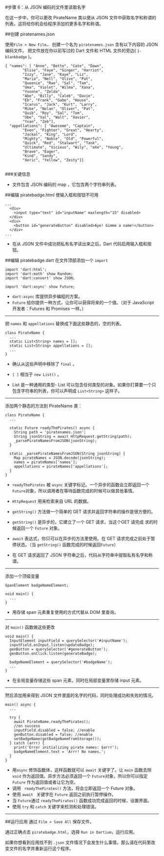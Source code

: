 #步骤 6：从 JSON 编码的文件里读取名字

在这一步中，你可以更改 PirateName 类以便从 JSON 文件中获取名字和称谓的列表。这将给你机会给程序添加的更多名字和称谓。 

##创建 piratenames.json  
 
使用`File > New File… ` 创建一个名为 `piratenames.json` 含有以下内容的 JSON 编码文件。
把文件放在你以前写过的 Dart 文件和 HTML 文件的旁边( `1-blankbadge` )。

```
{ "names": [ "Anne", "Bette", "Cate", "Dawn",
        "Elise", "Faye", "Ginger", "Harriot",
        "Izzy", "Jane", "Kaye", "Liz",
        "Maria", "Nell", "Olive", "Pat",
        "Queenie", "Rae", "Sal", "Tam",
        "Uma", "Violet", "Wilma", "Xana",
        "Yvonne", "Zelda",
        "Abe", "Billy", "Caleb", "Davie",
        "Eb", "Frank", "Gabe", "House",
        "Icarus", "Jack", "Kurt", "Larry",
        "Mike", "Nolan", "Oliver", "Pat",
        "Quib", "Roy", "Sal", "Tom",
        "Ube", "Val", "Walt", "Xavier",
        "Yvan", "Zeb"],
  "appellations": [ "Awesome", "Captain",
        "Even", "Fighter", "Great", "Hearty",
        "Jackal", "King", "Lord",
        "Mighty", "Noble", "Old", "Powerful",
        "Quick", "Red", "Stalwart", "Tank",
        "Ultimate", "Vicious", "Wily", "aXe", "Young",
        "Brave", "Eager",
        "Kind", "Sandy",
        "Xeric", "Yellow", "Zesty"]}
        
```

###关键信息

- 文件包含 JSON 编码的 map ，它包含两个字符串列表。

##编辑 piratebadge.html
使输入框和按钮不可用

```
...
  <div>
    <input type="text" id="inputName" maxlength="15" disabled>
  </div>
  <div>
    <button id="generateButton" disabled>Aye! Gimme a name!</button>
  </div>
...

```
- 在从 JSON 文件中成功把私有名字读出来之后，Dart 代码启用输入框和按钮。

##编辑 piratebadge.dart
在文件顶部添加一个 `import`  

```
import 'dart:html';
import 'dart:math' show Random;
import 'dart:convert' show JSON;

import 'dart:async' show Future;

```  

- `dart:async` 库提供异步编程的方案。
-  `Future` 给你提供一种方式，让你可以获得将来的一个值。（对于 JavaScript 开发者：Futures 和 Promises 一样。）

---
把 `names` 和 `appellations` 替换成下面这些静态的，空的列表。

```
class PirateName {
  ...
  static List<String> names = [];
  static List<String> appellations = [];
  ...
}
```
- 确认从这些声明中移除了 `final` 。 

- `[ ]` 相当于 `new List()` 。  

- List 是一种通用的类型- List 可以包含任何类型的对象。如果你打算要一个只包含字符串的列表，你可以声明成 `List<String>` 这样子。
___
添加两个静态的方法到 PirateName 类：

```
class PirateName {
  ...

  static Future readyThePirates() async {
    String path = 'piratenames.json';
    String jsonString = await HttpRequest.getString(path);
    _parsePirateNamesFromJSON(jsonString);
  }
  
  static _parsePirateNamesFromJSON(String jsonString) {
    Map pirateNames = JSON.decode(jsonString);
    names = pirateNames['names'];
    appellations = pirateNames['appellations'];
  }
}
```  
- `readyThePirates` 被 `async` 关键字标记。一个异步的函数会立即返回一个 `Future`对象，所以调用者在等待函数完成的时候可以做其他事情。

- `HttpRequest` 用来检索来自 URL 的数据。

-  `getString()` 方法做一个简单的 GET 请求并返回字符串的操作是很方便的。

-  `getString()` 是异步的，它建立了一个 GET 请求，当这个GET 请完成 求的时候返回一个 `Future` 对象。

-  `await` 表达式，你只可以在异步的方法里使用。在 GET 请求完成之前处于暂停状态。（当 `getString()` 函数完成的时候返回`Future`）
-  在 GET 请求返回了 JSON 字符串之后，代码从字符串中提取私有名字和称谓。

---
添加一个顶级变量

```
SpanElement badgeNameElement;

void main() {
  ...
}
```
- 用存储  span 元素重复使用的方式代替从 DOM 里查询。
___ 

对 `main()` 函数做这些更改

```
void main() {
  InputElement inputField = querySelector('#inputName');
  inputField.onInput.listen(updateBadge);
  genButton = querySelector('#generateButton');
  genButton.onClick.listen(generateBadge);
  
  badgeNameElement = querySelector('#badgeName');
  ...
}
```
- 在全局变量存储这些 span 元素，同时在局部变量里存储 input 元素。

___
然后添加用来得到 JSON 文件里面的名字的代码，同时处理成功和失败的情况。

```
main() async {
  ...
  
  try {
    await PirateName.readyThePirates();
    //on success
    inputField.disabled = false; //enable
    genButton.disabled = false; //enable
    setBadgeName(getBadgeNameFromStorage());
  } catch (arrr) {
    print('Error initializing pirate names: $arrr');
    badgeNameElement.text = 'Arrr! No names.';
  }
}
```

- 用`async` 修饰函数体，这样函数就可以 `await` 关键字了。让 `main` 函数去除 `void` 作为返回值。异步方法必须返回一个 `Future`对象，所以你可以指定 `Future` 作为返回值或者让它为空。
- 调用 ` readyThePirates()` 方法，将会立即返回一个 Future 对象。
- 使用 `await ` 关键字在 `Future` 返回之前执行暂停操作。
- 当 `Future`通过 `readyThePirates()` 函数成功完成返回的时候，设置界面。
- 使用 `try` 和 `catch` 关键字来检测和处理错误。

___

##运行应用
通过 `File > Save All` 保存文件。

通过正确点击 `piratebadge.html`，选择 `Run in Dartium`，运行应用。

如果你想看到应用找不到 `.json` 文件情况下会发生什么事情，那么请在代码里改变文件的名字并重新运行这个程序。

